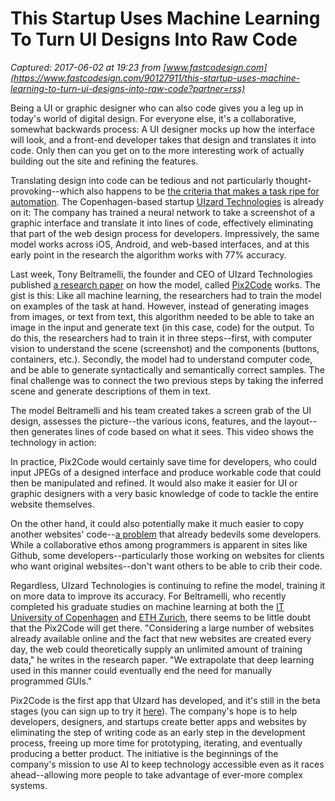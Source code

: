# This Startup Uses Machine Learning To Turn UI Designs Into Raw Code

_Captured: 2017-06-02 at 19:23 from [www.fastcodesign.com](https://www.fastcodesign.com/90127911/this-startup-uses-machine-learning-to-turn-ui-designs-into-raw-code?partner=rss)_

Being a UI or graphic designer who can also code gives you a leg up in today's world of digital design. For everyone else, it's a collaborative, somewhat backwards process: A UI designer mocks up how the interface will look, and a front-end developer takes that design and translates it into code. Only then can you get on to the more interesting work of actually building out the site and refining the features.

Translating design into code can be tedious and not particularly thought-provoking--which also happens to be [the criteria that makes a task ripe for automation](https://www.fastcodesign.com/3067411/technology-forces-us-to-do-things-were-bad-at-time-to-change-how-design-is-done). The Copenhagen-based startup [UIzard Technologies](https://uizard.io/research#pix2code) is already on it: The company has trained a neural network to take a screenshot of a graphic interface and translate it into lines of code, effectively eliminating that part of the web design process for developers. Impressively, the same model works across iOS, Android, and web-based interfaces, and at this early point in the research the algorithm works with 77% accuracy.

Last week, Tony Beltramelli, the founder and CEO of UIzard Technologies published [a research paper](https://arxiv.org/pdf/1705.07962.pdf) on how the model, called [Pix2Code](https://github.com/tonybeltramelli/pix2code) works. The gist is this: Like all machine learning, the researchers had to train the model on examples of the task at hand. However, instead of generating images from images, or text from text, this algorithm needed to be able to take an image in the input and generate text (in this case, code) for the output. To do this, the researchers had to train it in three steps--first, with computer vision to understand the scene (screenshot) and the components (buttons, containers, etc.). Secondly, the model had to understand computer code, and be able to generate syntactically and semantically correct samples. The final challenge was to connect the two previous steps by taking the inferred scene and generate descriptions of them in text.

The model Beltramelli and his team created takes a screen grab of the UI design, assesses the picture--the various icons, features, and the layout--then generates lines of code based on what it sees. This video shows the technology in action:

In practice, Pix2Code would certainly save time for developers, who could input JPEGs of a designed interface and produce workable code that could then be manipulated and refined. It would also make it easier for UI or graphic designers with a very basic knowledge of code to tackle the entire website themselves.

On the other hand, it could also potentially make it much easier to copy another websites' code--[a problem](https://www.nytimes.com/2017/05/29/us/computer-science-cheating.html?_r=1) that already bedevils some developers. While a collaborative ethos among programmers is apparent in sites like Github, some developers--particularly those working on websites for clients who want original websites--don't want others to be able to crib their code.

Regardless, UIzard Technologies is continuing to refine the model, training it on more data to improve its accuracy. For Beltramelli, who recently completed his graduate studies on machine learning at both the [IT University of Copenhagen](https://en.itu.dk/) and [ETH Zurich](https://www.ethz.ch/en.html), there seems to be little doubt that the Pix2Code will get there. "Considering a large number of websites already available online and the fact that new websites are created every day, the web could theoretically supply an unlimited amount of training data," he writes in the research paper. "We extrapolate that deep learning used in this manner could eventually end the need for manually programmed GUIs."

Pix2Code is the first app that UIzard has developed, and it's still in the beta stages (you can sign up to try it [here](https://uizard.io/?email_field=mmill06%40gmail.com)). The company's hope is to help developers, designers, and startups create better apps and websites by eliminating the step of writing code as an early step in the development process, freeing up more time for prototyping, iterating, and eventually producing a better product. The initiative is the beginnings of the company's mission to use AI to keep technology accessible even as it races ahead--allowing more people to take advantage of ever-more complex systems.

